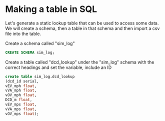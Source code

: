 # Making a table in SQL

Let's generate a static lookup table that can be used to access some data. We will create a schema, then a table in that schema and then import a csv file into the table.

Create a schema called "sim_log"

``` sql
CREATE SCHEMA sim_log;
```

Create a table called "dcd_lookup" under the "sim_log" schema with the correct headings and set the variable, include an ID

``` sql
create table sim_log.dcd_lookup
(dcd_id serial,
vEV_mph float,
vVA_mph float,
vOV_mph float,
DCD_m float,
vEV_mps float,
vVA_mps float,
vOV_mps float);
```

